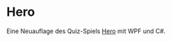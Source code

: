 # Hero
Eine Neuauflage des Quiz-Spiels [Hero](https://github.com/AlexanderMattheis/hero) mit WPF und C#.
